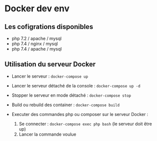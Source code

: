 # Docker dev env

## Les cofigrations disponibles

- php 7.2 / apache / mysql
- php 7.4 / nginx / mysql
- php 7.4 / apache / mysql


## Utilisation du serveur Docker

- Lancer le serveur : ```docker-compose up``` 

- Lancer le serveur détaché de la console : ```docker-compose up -d```
- Stopper le serveur en mode détaché : ```docker-compose stop```

- Build ou rebuild des container : ```docker-compose build```

- Executer des commandes php ou composer sur le serveur Docker : 
    1. Se connecter : ```docker-compose exec php bash``` (le serveur doit être up)
    2. Lancer la commande voulue

